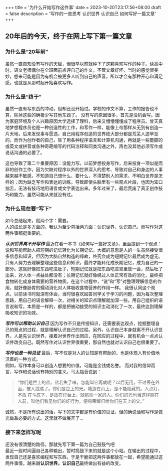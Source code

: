 +++
title = '为什么开始写作这件事'
date = 2023-10-20T23:17:56+08:00
draft = false
description = '写作的一些思考 认识世界 认识自己 如何写好一篇文章'
+++


## 20年后的今天，终于在网上写下第一篇文章

### 为什么是“20年前”
虽然一直自知没有写作的天赋，但很早以前就种下了这颗喜欢写作的种子。读高中时，语文老师偶尔在全班面前点评自己的作文，不管文章好坏，当时的感觉很美妙，想来可能是因为有机会被更多人听到自己的声音，所以才会有那种开心和满足感，也就是从那时起开始喜欢写作。

### 为什么是“终于”
虽然一直有写东西的冲动，但却还没开始过。学校的作文不算，工作的报告也不算，除掉这些的确极少写其他东西了。
没有写的原因很多，首先是没机会写。因为家庭环境及个人兴趣原因大学选择了理科，后来又懵懵懂懂成了程序员。曾天真地梦想程序员也是一种创造性的工作，和写作一样，能像上帝那样从无到有创造一片天地，后来发现事与愿违，自己用程序创造的世界绝大部分都是荒芜人迹罕至的，而作为创作者的自己，除了用各种程序语言和计算机沟通，再就是一些蹩脚的或英文或拼音或各种奇葩缩写的代码注释和同类沟通之外，再也没其他必须写作或说话沟通的必要了。

这也导致了第二个重要原因：没能力写。以前梦想投身写作，后来投身一项似是而非的创作工作，因为欠缺对程序以外的世界深入的思考、导致对自己和身边的人事越来越不敏感，不知道自己想什么、要什么，不清楚别人的需求，不明白世界是怎样的；因为缺乏写作和表达的训练，导致即使头脑里有一些观点片段，也因为笨口拙舌，无法有技巧地用语言或文字表达出来。多年过来了，最后荒废了真正创作技巧和能力，虽然可能从来就没有过。

### 为什么现在要“写下”
如今总结起来，就两个字：需要。  
人的成长是多方面的，我认为至少包括两方面：认识世界，认识自己。而写作对这两件事都挺重要的。

***认识世界离不开写作***
最近在看一本书《如何写一篇好文章》，里面提到一个观点：说和写能帮助人把短期的记忆转化为长期记忆。大概的意思是人的一生虽然接受很多信息和知识，但因为大脑自然构造的缘故，终究会成为短期记忆最后成为虚无。只有人努力去理解整理这些信息和知识，最终才能转化成长期记忆，成为自己的一部分。这就好像把东西吃进肚子，短期记忆就是把东西吃进胃里放一会，然后吐了出来，对人体一点益处都没有；长期记忆就好像经过人体正常有效的消化，最终把食物转化成身体需要的营养物质。在这个过程中，“说”和“写”对整理理解信息的作用，就好像肠胃的蠕动消化对人体吸收食物营养的作用一样。
我很认同这个观点，以前读书时就深有体会，当时很喜欢回答同学关于学习的问题，因为每次整理思路，用自己的语言解释一次，对相关的知识点理解就加深一些。用自己组织的语言说和写，本质是一样的，都是把被动接受的知识主动消化了一次，最终达到理解吸收知识的功效。

***写作可以帮助认识自己***
因为写作不只是传授知识，还需要表达观点，挖掘整理自己的观点的过程，就是理解认识自己的过程。另外，认识自己本身就离不开认识世界。人是先认识世界，接着对世界作出回应，在回应的过程中，就有机会一点点认识并改变自己。既然写作对认识世界很重要，那自然也就对认识自己也很重要了。

***写作也是一种见证***
最后，写不仅是对人的认知是有帮助的，也是体现人有价值地活着的一种方式。  
例如，写作本身可以创造人想要的价值，可能是金钱或名誉。
而对我的信仰而言，写作和说话也有特别的含义。马太福音说到：
> “你们是世上的盐。盐若失了味，怎能叫它再咸呢？以后无用，不过丢在外面，被人践踏了。你们是世上的光。城造在山上，是不能隐藏的。人点灯，不放 在斗底下，是放在灯台上，就照亮一家的人。你们的光也当这样照在人前，叫他们看见你们的好行为，便将荣耀归给你们在天上的父。”    

诚然，不是所有说出的话，写下的文字都是有价值的见证，但的确说话和写作是做光做盐必要的方式。这里就不做展开了...

### 接下来怎样写呢
还没有很清楚的路径。那就先写下第一篇为自己鼓鼓气吧  
最近一段时间逼自己各种输出，暂时捣鼓下来的就是这个小站。在输出的过程中，发现自己还是喜欢编程和写东西，于是干脆把这两件事都放在一起，希望能通过这两件事情，越来越**认识世界，认识自己**最终做出有益的改变。
